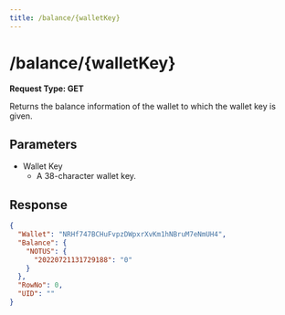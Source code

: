 ```yaml
---
title: /balance/{walletKey}
---
```


# /balance/{walletKey}

**Request Type: GET**

Returns the balance information of the wallet to which the wallet key is given.

## Parameters

- Wallet Key
  - A 38-character wallet key.

## Response

```json
{
  "Wallet": "NRHf747BCHuFvpzDWpxrXvKm1hNBruM7eNmUH4",
  "Balance": {
    "NOTUS": {
      "20220721131729188": "0"
    }
  },
  "RowNo": 0,
  "UID": ""
}
```
